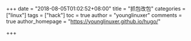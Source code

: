 +++
date = "2018-08-05T01:02:52+08:00"
title = "抓包改包"
categories = ["linux"]
tags = ["hack"]
toc = true
author = "younglinuxer"
comments = true
author_homepage =  "https://younglinuxer.github.io/hugo/"

+++